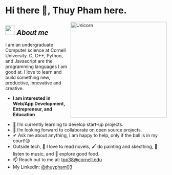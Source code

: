 # Hi there 👋, Thuy Pham here. 

<img align="right" width=300px alt="Unicorn" src="https://c.tenor.com/GN73MKBawZYAAAAi/busy-cute.gif" />

## <img src="https://media.giphy.com/media/ObNTw8Uzwy6KQ/giphy.gif" width="30px">&nbsp;***About me***

I am an undergraduate Computer science at Cornell University. C, C++, Python, and Javascript are the programming languages I am good at. I love to learn and build something new, productive, innovative and creative.

* **I am interested in Web/App Development, Entrepreneur, and Education**
- 🌱 I’m currently learning to develop start-up projects.
- 👯 I’m looking forward to collaborate on open source projects.
- ✔ Ask me about anything, I am happy to help, only if the ball is in my court!😉<br>
- Outside tech, 📖 I love to read novels, 🖌️ do painting and skecthing, 🎵 listen to music, and 🌴 explore good food.
- 📫 Reach out to me at: <a href="tpp38@cornell.edu">tpp38@cornell.edu</a>
- My LinkedIn: <a href="https://www.linkedin.com/in/thuypham03/">@thuypham03</a>
